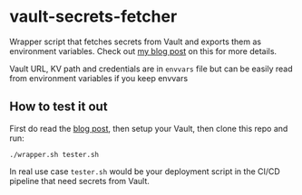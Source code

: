 # vault-secrets-fetcher

Wrapper script that fetches secrets from Vault and exports them as environment variables. Check out [my blog post](https://trollab.ca/posts/ci_secrets_from_vault) on this for more details.

Vault URL, KV path and credentials are in `envvars` file but can be easily read from environment variables if you keep envvars


## How to test it out

First do read the [blog post](https://trollab.ca/posts/ci_secrets_from_vault), then setup your Vault, then clone this repo and run:

```SH
./wrapper.sh tester.sh
```

In real use case `tester.sh` would be your deployment script in the CI/CD pipeline that need secrets from Vault.
